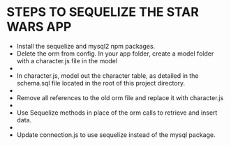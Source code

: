 # STEPS TO SEQUELIZE THE STAR WARS APP

* Install the sequelize and mysql2 npm packages.
* Delete the orm from config. In your app folder, create a model folder with a character.js file in the model
* 
* In character.js, model out the character table, as detailed in the schema.sql file located in the root of this project directory.
* 
* Remove all references to the old orm file and replace it with character.js
* 
* Use Sequelize methods in place of the orm calls to retrieve and insert data.
* 
* Update connection.js to use sequelize instead of the mysql package.
